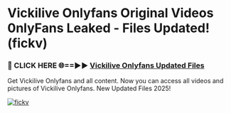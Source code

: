 # Vickilive Onlyfans Original Videos 0nlyFans Leaked - Files Updated! (fickv)

<h3>🔴 CLICK HERE 🌐==►► <a href="https://tinyurl.com/ehrbuxhb" rel="nofollow">Vickilive Onlyfans Updated Files</a></h3>

Get Vickilive Onlyfans and all content. Now you can access all videos and pictures of Vickilive Onlyfans. New Updated Files 2025!

[![fickv](https://i.imgur.com/lVYEuWS.gif)](https://tinyurl.com/ehrbuxhb)
